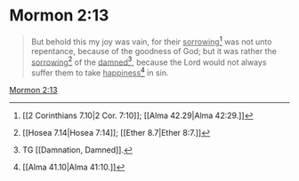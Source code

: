 # Mormon 2:13

> But behold this my joy was vain, for their <u>sorrowing</u>[^a] was not unto repentance, because of the goodness of God; but it was rather the <u>sorrowing</u>[^b] of the <u>damned</u>[^c], because the Lord would not always suffer them to take <u>happiness</u>[^d] in sin.

[Mormon 2:13](https://www.churchofjesuschrist.org/study/scriptures/bofm/morm/2?lang=eng&id=p13#p13)


[^a]: [[2 Corinthians 7.10|2 Cor. 7:10]]; [[Alma 42.29|Alma 42:29.]]
[^b]: [[Hosea 7.14|Hosea 7:14]]; [[Ether 8.7|Ether 8:7.]]
[^c]: TG [[Damnation, Damned]].
[^d]: [[Alma 41.10|Alma 41:10.]]
